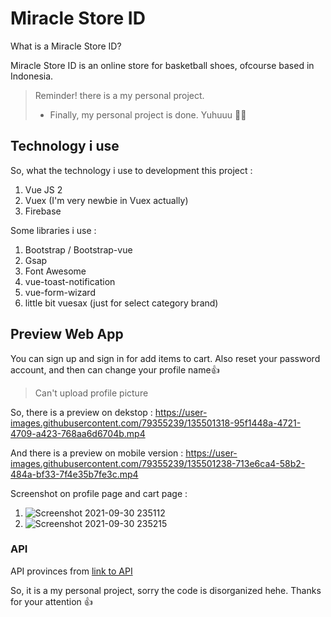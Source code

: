 # Miracle Store ID

What is a Miracle Store ID?

Miracle Store ID is an online store for basketball shoes, ofcourse based in Indonesia.

> Reminder! there is a my personal project.
>
> - Finally, my personal project is done. Yuhuuu 🤸‍♂️

## Technology i use

So, what the technology i use to development this project :

1. Vue JS 2
2. Vuex (I'm very newbie in Vuex actually)
3. Firebase

Some libraries i use :

1. Bootstrap / Bootstrap-vue
2. Gsap
3. Font Awesome
4. vue-toast-notification
5. vue-form-wizard
6. little bit vuesax (just for select category brand)

## Preview Web App

You can sign up and sign in for add items to cart.
Also reset your password account, and then can change your profile name👍

> Can't upload profile picture

So, there is a preview on dekstop :
https://user-images.githubusercontent.com/79355239/135501318-95f1448a-4721-4709-a423-768aa6d6704b.mp4

And there is a preview on mobile version :
https://user-images.githubusercontent.com/79355239/135501238-713e6ca4-58b2-484a-bf33-7f4e35b7fe3c.mp4

Screenshot on profile page and cart page :

1. ![Screenshot 2021-09-30 235112](https://user-images.githubusercontent.com/79355239/135501458-0dc42b1b-44d5-48c8-95ba-21195571ed9d.jpg)
2. ![Screenshot 2021-09-30 235215](https://user-images.githubusercontent.com/79355239/135501593-cb976a63-c14c-4be3-be90-0a294b062770.jpg)

### API

API provinces from [link to API](https://github.com/farizdotid/DAFTAR-API-LOKAL-INDONESIA)

So, it is a my personal project, sorry the code is disorganized hehe.
Thanks for your attention 👍
